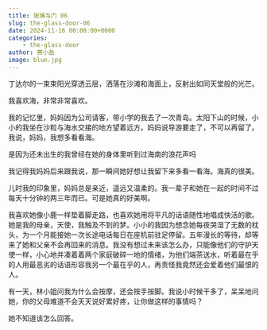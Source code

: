 ```yaml
---
title: 玻璃与门 06
slug: the-glass-door-06
date: 2024-11-16 00:00:00+0000
categories:
    - the-glass-door
author: 赛小盐
image: blue.jpg
---
```



丁达尔的一束束阳光穿透云层，洒落在沙滩和海面上，反射出如同天堂般的光芒。

我喜欢海，非常非常喜欢。

我的记忆里，妈妈因为公司请客，带小学的我去了一次青岛。太阳下山的时候，小小的我坐在沙粒与海水交接的地方望着远方。妈妈说导游要走了，不可以再留了。我说，妈妈，我想多看看海。

是因为还未出生的我曾经在她的身体里听到过海南的浪花声吗

我记得我妈妈后来跟我说，那一瞬间她好想让我留下来多看一看海。海真的很美。

儿时我的印象里，妈妈总是亲近，遥远又温柔的。我一辈子和她在一起的时间不过每天十分钟的两三年而已。可是她真的好美啊。

我喜欢她像小鹿一样垫着脚走路，也喜欢她用将平凡的话语随性地唱成快活的歌。她是我的母亲，天使，我触及不到的梦。小小的我因为想念她每夜哭湿了无数的枕头，为一个月能接她一次长途电话每日在座机前驻足停留。五年漫长的等待，却等来了她和父亲不会再回来的消息。我没有想过未来该怎么办，只能像他们的守护天使一样，小心地并凑着着两个家庭破碎一地的情绪，为他们端茶送水，听着最在乎的人用最恶劣的话语形容我另一个最在乎的人，再责怪我竟然还会爱着他们最恨的人。

有一天，林小姐问我为什么会按摩，还会按手按脚。我说小时候干多了，呆呆地问她，你的父母难道不会天天说好累好疼，让你做这样的事情吗？

她不知道该怎么回答。